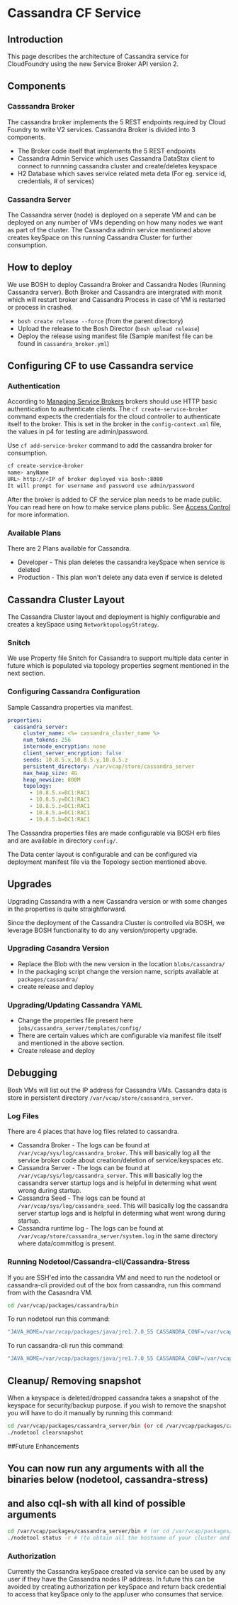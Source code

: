 # Cassandra CF Service

## Introduction

This page describes the architecture of Cassandra service for CloudFoundry
using the new Service Broker API version 2.

## Components

### Casssandra Broker

The cassandra broker implements the 5 REST endpoints required by Cloud Foundry
to write V2 services. Cassandra Broker is divided into 3 components.

* The Broker code itself that implements the 5 REST endpoints
* Cassandra Admin Service which uses Cassandra DataStax client to connect to
  runnning cassandra cluster and create/deletes keyspace
* H2 Database which saves service related meta deta (For eg. service id,
  credentials, # of services)

### Cassandra Server

The Cassandra server (node) is deployed on a seperate VM and can be deployed
on any number of VMs depending on how many nodes we want as part of the
cluster. The Cassandra admin service mentioned above creates keySpace on this
running Cassandra Cluster for further consumption.

## How to deploy

We use BOSH to deploy Cassandra Broker and Cassandra Nodes (Running Cassandra
server). Both Broker and Cassandra are intergrated with monit which will
restart broker and Cassandra Process in case of VM is restarted or process in
crashed.

* `bosh create release --force` (from the parent directory)
* Upload the release to the Bosh Director (`bosh upload release`)
* Deploy the release using manifest file (Sample manifest file can be found
  in `cassandra_broker.yml`)

## Configuring CF to use Cassandra service

### Authentication

According to [Managing Service Brokers](https://docs.pivotal.io/pivotalcf/services/managing-service-brokers.html)
brokers should use HTTP basic authentication to authenticate clients. The
`cf create-service-broker` command expects the credentials for the cloud
controller to authenticate itself to the broker. This is set in the broker in
the `config-context.xml` file, the values in p4 for testing are
admin/password.

Use `cf add-service-broker` command to add the cassandra broker for consumption.

```bash
cf create-service-broker
name> anyName
URL> http://<IP of broker deployed via bosh>:8080
It will prompt for username and password use admin/password
```

After the broker is added to CF the service plan needs to be made public. You
can read here on how to make service plans public. See
[Access Control](http://docs.pivotal.io/pivotalcf/services/access-control.html)
for more information.

### Available Plans

There are 2 Plans available for Cassandra.

* Developer - This plan deletes the cassandra keySpace when service is deleted
* Production - This plan won't delete any data even if service is deleted

## Cassandra Cluster Layout

The Cassandra Cluster layout and deployment is highly configurable and creates
a keySpace using `NetworktopologyStrategy`.

### Snitch

We use Property file Snitch for Cassandra to support multiple data center in
future which is populated via topology properties segment mentioned in the
next section.

### Configuring Cassandra Configuration

Sample Cassandra properties via manifest.

```yaml
properties:
  cassandra_server:
     cluster_name: <%= cassandra_cluster_name %>
     num_tokens: 256
     internode_encryption: none
     client_server_encryption: false
     seeds: 10.8.5.x,10.8.5.y,10.8.5.z
     persistent_directory: /var/vcap/store/cassandra_server
     max_heap_size: 4G
     heap_newsize: 800M
     topology:
       - 10.8.5.x=DC1:RAC1
       - 10.8.5.y=DC1:RAC1
       - 10.8.5.z=DC1:RAC1
       - 10.8.5.a=DC1:RAC1
       - 10.8.5.b=DC1:RAC1 
```      

The Cassandra properties files are made configurable via BOSH erb files and
are available in directory `config/`.

The Data center layout is configurable and can be configured via deployment
manifest file via the Topology section mentioned above.

## Upgrades

Upgrading Cassandra with a new Cassandra version or with some changes in the
properties is quite straightforward.

Since the deployment of the Cassandra Cluster is controlled via BOSH, we
leverage BOSH functionality to do any version/property upgrade.

### Upgrading Casandra Version

* Replace the Blob with the new version in the location `blobs/cassandra/`
* In the packaging script change the version name, scripts available at
  `packages/cassandra/`
* create release and deploy

### Upgrading/Updating Cassandra YAML

* Change the properties file present here `jobs/cassandra_server/templates/config/`
* There are certain values which are configurable via manifest file itself and
  mentioned in the above section.
* Create release and deploy

## Debugging

Bosh VMs will list out the IP address for Cassandra VMs. Cassandra data is
store in persistent directory `/var/vcap/store/cassandra_server`.

### Log Files

There are 4 places that have log files related to cassandra.

* Cassandra Broker - The logs can be found at
  `/var/vcap/sys/log/cassandra_broker`. This will basically log all the
  service broker code about creation/deletion of service/keyspaces etc.
* Cassandra Server - The logs can be found at
  `/var/vcap/sys/log/cassandra_server`. This will basically log the cassandra
  server startup logs and is helpful in determing what went wrong during
  startup.
* Cassandra Seed - The logs can be found at `/var/vcap/sys/log/cassandra_seed`.
  This will basically log the cassandra server startup logs and is helpful in
  determing what went wrong during startup.
* Cassandra runtime log - The logs can be found at
  `/var/vcap/store/cassandra_server/system.log` in the same directory where
  data/commitlog is present.

### Running Nodetool/Cassandra-cli/Cassandra-Stress

If you are SSH'ed into the cassandra VM and need to run the nodetool or
cassandra-cli provided out of the box from cassandra, run this command from
with the Casasndra VM.

```bash
cd /var/vcap/packages/cassandra/bin
```

To run nodetool run this command:

```bash
"JAVA_HOME=/var/vcap/packages/java/jre1.7.0_55 CASSANDRA_CONF=/var/vcap/jobs/cassandra_server/conf ./nodetool status"
```

To run cassandra-cli run this command:

```bash
"JAVA_HOME=/var/vcap/packages/java/jre1.7.0_55 CASSANDRA_CONF=/var/vcap/jobs/cassandra_server/conf ./cassandra-cli"
```

## Cleanup/ Removing snapshot

When a keyspace is deleted/dropped cassandra takes a snapshot of the keyspace
for security/backup purpose. if you wish to remove the snapshot you will have
to do it manually by running this command:

```sh
cd /var/vcap/packages/cassandra_server/bin (or cd /var/vcap/packages/cassandra_seed/bin or cd /var/vcap/packages/cassandra_injector repectively if you are ou a cassandra server, seed or injector node)
./nodetool clearsnapshot  
```

##Future Enhancements

## You can now run any arguments with all the binaries below (nodetool, cassandra-stress) 
## and also cql-sh with all kind of possible arguments

```sh
cd /var/vcap/packages/cassandra_server/bin # (or cd /var/vcap/packages/cassandra_seed/bin or cd /var/vcap/packages/cassandra_injector repectively if you are ou a cassandra server, seed or injector node)
./nodetool status -r # (to obtain all the hostname of your cluster and to use one or more of it to connect with)
```

### Authorization

Currently the Cassandra keySpace created via service can be used by any user
if they have the Cassandra nodes IP address. In future this can be avoided by
creating authorization per keySpace and return back credential to access that
keySpace only to the app/user who consumes that service.

